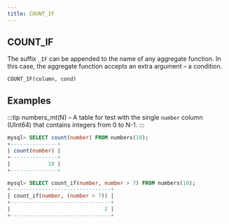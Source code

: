 ```yaml
---
title: COUNT_IF
---
```



## COUNT_IF 

The suffix `_IF` can be appended to the name of any aggregate function. In this case, the aggregate function accepts an extra argument – a condition.

```
COUNT_IF(column, cond)
```

## Examples

:::tip
numbers_mt(N) – A table for test with the single `number` column (UInt64) that contains integers from 0 to N-1.
:::

```sql
mysql> SELECT count(number) FROM numbers(10);
+---------------+
| count(number) |
+---------------+
|            10 |
+---------------+

mysql> SELECT count_if(number, number > 7) FROM numbers(10);
+--------------------------------+
| count_if(number, (number > 7)) |
+--------------------------------+
|                              2 |
+--------------------------------+
```
